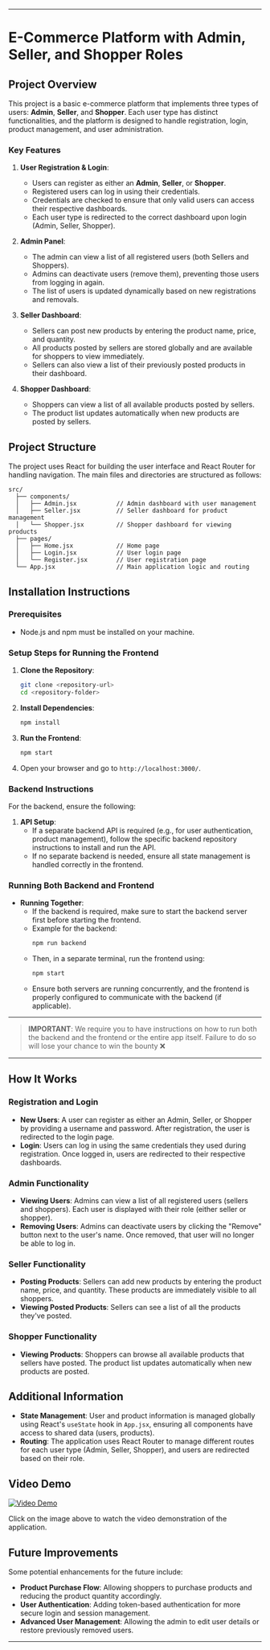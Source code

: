 
---

# E-Commerce Platform with Admin, Seller, and Shopper Roles

## Project Overview

This project is a basic e-commerce platform that implements three types of users: **Admin**, **Seller**, and **Shopper**. Each user type has distinct functionalities, and the platform is designed to handle registration, login, product management, and user administration.

### Key Features

1. **User Registration & Login**:
   - Users can register as either an **Admin**, **Seller**, or **Shopper**.
   - Registered users can log in using their credentials.
   - Credentials are checked to ensure that only valid users can access their respective dashboards.
   - Each user type is redirected to the correct dashboard upon login (Admin, Seller, Shopper).

2. **Admin Panel**:
   - The admin can view a list of all registered users (both Sellers and Shoppers).
   - Admins can deactivate users (remove them), preventing those users from logging in again.
   - The list of users is updated dynamically based on new registrations and removals.
  
3. **Seller Dashboard**:
   - Sellers can post new products by entering the product name, price, and quantity.
   - All products posted by sellers are stored globally and are available for shoppers to view immediately.
   - Sellers can also view a list of their previously posted products in their dashboard.

4. **Shopper Dashboard**:
   - Shoppers can view a list of all available products posted by sellers.
   - The product list updates automatically when new products are posted by sellers.

## Project Structure

The project uses React for building the user interface and React Router for handling navigation. The main files and directories are structured as follows:

```
src/
  ├── components/
  │   ├── Admin.jsx           // Admin dashboard with user management
  │   ├── Seller.jsx          // Seller dashboard for product management
  │   └── Shopper.jsx         // Shopper dashboard for viewing products
  ├── pages/
  │   ├── Home.jsx            // Home page
  │   ├── Login.jsx           // User login page
  │   └── Register.jsx        // User registration page
  └── App.jsx                 // Main application logic and routing
```

## Installation Instructions

### Prerequisites
- Node.js and npm must be installed on your machine.

### Setup Steps for Running the Frontend

1. **Clone the Repository**:
   ```bash
   git clone <repository-url>
   cd <repository-folder>
   ```

2. **Install Dependencies**:
   ```bash
   npm install
   ```

3. **Run the Frontend**:
   ```bash
   npm start
   ```

4. Open your browser and go to `http://localhost:3000/`.

### Backend Instructions

For the backend, ensure the following:

1. **API Setup**:
   - If a separate backend API is required (e.g., for user authentication, product management), follow the specific backend repository instructions to install and run the API.
   - If no separate backend is needed, ensure all state management is handled correctly in the frontend.

### Running Both Backend and Frontend

- **Running Together**: 
  - If the backend is required, make sure to start the backend server first before starting the frontend.
  - Example for the backend:
    ```bash
    npm run backend
    ```
  - Then, in a separate terminal, run the frontend using:
    ```bash
    npm start
    ```
  - Ensure both servers are running concurrently, and the frontend is properly configured to communicate with the backend (if applicable).

---

> **IMPORTANT**: We require you to have instructions on how to run both the backend and the frontend or the entire app itself. Failure to do so will lose your chance to win the bounty ❌

---

## How It Works

### Registration and Login

- **New Users**: A user can register as either an Admin, Seller, or Shopper by providing a username and password. After registration, the user is redirected to the login page.
- **Login**: Users can log in using the same credentials they used during registration. Once logged in, users are redirected to their respective dashboards.

### Admin Functionality

- **Viewing Users**: Admins can view a list of all registered users (sellers and shoppers). Each user is displayed with their role (either seller or shopper).
- **Removing Users**: Admins can deactivate users by clicking the "Remove" button next to the user's name. Once removed, that user will no longer be able to log in.

### Seller Functionality

- **Posting Products**: Sellers can add new products by entering the product name, price, and quantity. These products are immediately visible to all shoppers.
- **Viewing Posted Products**: Sellers can see a list of all the products they've posted.

### Shopper Functionality

- **Viewing Products**: Shoppers can browse all available products that sellers have posted. The product list updates automatically when new products are posted.

## Additional Information

- **State Management**: User and product information is managed globally using React's `useState` hook in `App.jsx`, ensuring all components have access to shared data (users, products).
- **Routing**: The application uses React Router to manage different routes for each user type (Admin, Seller, Shopper), and users are redirected based on their role.

## Video Demo

[![Video Demo](https://img.youtube.com/vi/pn99vJ_ikIY/0.jpg)](https://youtu.be/pn99vJ_ikIY)

Click on the image above to watch the video demonstration of the application.

## Future Improvements

Some potential enhancements for the future include:
- **Product Purchase Flow**: Allowing shoppers to purchase products and reducing the product quantity accordingly.
- **User Authentication**: Adding token-based authentication for more secure login and session management.
- **Advanced User Management**: Allowing the admin to edit user details or restore previously removed users.

---
